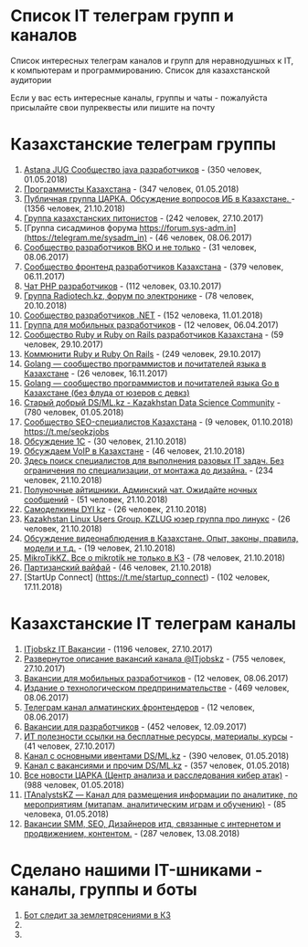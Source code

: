 # Список IT телеграм групп и каналов

Список интересных телеграм каналов и групп для неравнодушных к IT, к компьютерам и программированию. Список для казахстанской аудитории

Если у вас есть интересные каналы, группы и чаты - пожалуйста присылайте свои пулреквесты или пишите на почту

# Казахстанские телеграм группы

1. [Astana JUG Cообщество java разработчиков](https://t.me/astanajug) - (350 человек, 01.05.2018)
2. [Программисты Казахстана](https://t.me/devkz) - (347 человек, 01.05.2018)
3. [Публичная группа ЦАРКА. Обсуждение вопросов ИБ в Казахстане. ](https://t.me/cyberseckz) - (1356 человек, 21.10.2018)
4. [Группа казахстанских питонистов](https://t.me/python_kz) - (242 человек, 27.10.2017)
5. [Группа сисадминов форума https://forum.sys-adm.in](https://telegram.me/sysadm_in) - (46 человек, 08.06.2017)
6. [Сообщество разработчиков ВКО и не только](https://t.me/vko_devs) - (31 человек, 08.06.2017)
7. [Сообщество фронтенд разработчиков Казахстана](https://t.me/frontendkz) - (379 человек, 06.11.2017)
8. [Чат PHP разработчиков](https://t.me/phpdevconf) - (112 человек, 03.10.2017)
9. [Группа Radiotech.kz, форум по электронике](https://t.me/radiotechkz) - (78 человек, 20.10.2018)
10. [Сообщество разработчиков .NET](https://t.me/dotnetgroup) - (152 человека, 11.01.2018)
11. [Группа для мобильных разработчиков](https://t.me/mobile_developers_kz) - (12 человек, 06.04.2017)
12. [Сообщество Ruby и Ruby on Rails разработчиков Казахстана](https://t.me/rubykz) - (59 человек, 29.10.2017)
13. [Коммюнити Ruby и Ruby On Rails](https://t.me/rubyata) - (249 человек, 29.10.2017)
14. [Golang — сообщество программистов и почитателей языка в Казахстане](https://t.me/golang_kz) - (26 человек, 16.11.2017)
15. [Golang — сообщество программистов и почитателей языка Go в Казахстане (без флуда от юзеров с девкз)](https://t.me/go_kz)
16. [Старый добрый DS/ML.kz - Kazakhstan Data Science Community](https://t.me/ds_kz) - (780 человек, 01.05.2018)
17. [Сообщество SEO-специалистов Казахстана](https://t.me/joinchat/FMgwHRFp_5-kZbF4GCJ81w) - (9 человек, 01.10.2018) https://t.me/seokzjobs
18. [Обсуждение 1С](https://t.me/kz_1C) - (30 человек, 21.10.2018)
19. [Обсуждаем VoIP в Казахстане](https://t.me/sipvoipkz) - (46 человек, 21.10.2018)
20. [Здесь поиск специалистов для выполнения разовых IT задач.  Без ограничения по специализации, от монтажа до дизайна.](http://t.me/itbazarkz) - (234 человек, 21.10.2018)
21. [Полуночные айтишники. Админский чат. Ожидайте ночных сообщений](https://t.me/devnullkz) - (51 человек, 21.10.2018)
22. [Самоделкины DYI kz](https://t.me/diykz) - (26 человек, 21.10.2018)
23. [Kazakhstan Linux Users Group. KZLUG юзер группа про линукс](https://t.me/kzlug) - (26 человек, 21.10.2018)
24. [Обсуждение видеонаблюдения в Казахстане. Опыт, законы, правила, модели и т.д.](https://t.me/cctvkz) - (19 человек, 21.10.2018)
25. [MikroTikKZ. Все о mikrotik не только в КЗ](https://t.me/MikroTikKZ) - (78 человек, 21.10.2018)
26. [Партизанский вайфай](https://t.me/WiFiPioneersKZ) - (46 человек, 21.10.2018)
27. [StartUp Connect] (https://t.me/startup_connect) - (102 человек, 17.11.2018)


# Казахстанские IT телеграм каналы

1. [ITjobskz IT Вакансии](https://t.me/itjobskz) - (1196 человек, 27.10.2017)
2. [Развернутое описание вакансий канала @ITjobskz](https://t.me/ITjobsKZ_Full) - (755 человек, 27.10.2017)
3. [Вакансии для мобильных разработчиков](https://t.me/mobilejobskz) - (12 человек, 08.06.2017)
4. [Издание о технологическом предпринимательстве](https://t.me/techpreneurs) - (469 человек, 08.06.2017)
5. [Телеграм канал алматинских фронтендеров](https://t.me/AlmatyCSS) - (12 человек, 08.06.2017)
6. [Вакансии для разработчиков](https://t.me/devkz_jobs) - (452 человек, 12.09.2017)
7. [ИТ полезности ссылки на бесплатные ресурсы, материалы, курсы](https://t.me/DevSkills) - (41 человек, 27.10.2017)
8. [Канал с основными ивентами DS/ML.kz](https://t.me/main_ds_kz) - (390 человек, 01.05.2018)
9. [Канал с вакансиями и прочим DS/ML.kz](https://t.me/ml_jobs_kz) - (357 человек, 01.05.2018)
10. [Все новости ЦАРКА (Центр анализа и расследования кибер атак)](https://t.me/certkznews) - (988 человек, 01.05.2018)
11. [ITAnalystsKZ — Канал для размещения информации по аналитике, по мероприятиям (митапам, аналитическим играм и обучению)](https://t.me/itanalystskz) - (85 человека, 01.05.2018)
12. [Вакансии SMM, SEO, Дизайнеров итд, связанные с интернетом и продвижением, контентом.](https://t.me/webjobskz) - (287 человек, 13.08.2018)

# Сделано нашими IT-шниками - каналы, группы и боты 

1. [Бот следит за землетрясениями в КЗ](https://t.me/kzquake)
2. 
3. 
